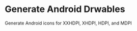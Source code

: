 Generate Android Drwables
=================

Generate Android icons for XXHDPI, XHDPI, HDPI, and MDPI
